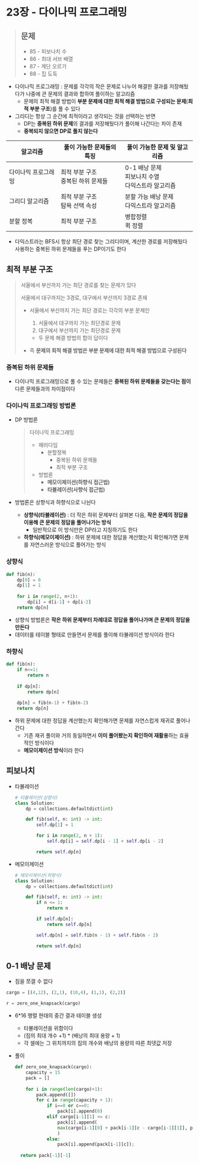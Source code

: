 # 23장 - 다이나믹 프로그래밍

> ## 문제
>
> - 85 - 피보나치 수
> - 86 - 최대 서브 배열
> - 87 - 계단 오르기
> - 88 - 집 도둑

- 다이나믹 프로그래밍 : 문제를 각각의 작은 문제로 나누어 해결한 결과를 저장해뒀다가 나중에 큰 문제의 결과와 합하여 풀이하는 알고리즘
  - 문제의 최적 해결 방법이 **부분 문제에 대한 최적 해결 방법으로 구성되는 문제**(**최적 부분 구조**)를 풀 수 있다
- 그리디는 항상 그 순간에 최적이라고 생각되는 것을 선택하는 반면
  - DP는 **중복된 하위 문제**의 결과를 저장해뒀다가 풀이해 나간다는 차이 존재
  - **중복되지 않으면 DP로 풀지 않는다**

| 알고리즘            | 풀이 가능한 문제들의 특징              | 풀이 가능한 문제 및 알고리즘                              |
| ------------------- | -------------------------------------- | --------------------------------------------------------- |
| 다이나믹 프로그래밍 | 최적 부분 구조<br />중복된 하위 문제들 | 0-1 배낭 문제<br />피보나치 수열<br />다익스트라 알고리즘 |
| 그리디 알고리즘     | 최적 부분 구조<br />탐욕 선택 속성     | 분할 가능 배낭 문제<br />다익스트라 알고리즘              |
| 분할 정복           | 최적 부분 구조                         | 병합정렬<br />퀵 정렬                                     |

- 다익스트라는 BFS시 항상 최단 경로 찾는 그리디이며, 계산한 경로를 저장해뒀다 사용하는 중복된 하위 문제들을 푸는 DP이기도 한다

## 최적 부분 구조

> 서울에서 부산까지 가는 최단 경로를 찾는 문제가 있다
>
> 서울에서 대구까지는 3경로, 대구에서 부산까지 3경로 존재
>
> - 서울에서 부산까지 가는 최단 경로는 각각의 부분 문제인
>
>   1. 서울에서 대구까지 가는 최단경로 문제
>   2. 대구에서 부산까지 가는 최단경로 문제
>
>   - 두 문제 해결 방법의 합이 답이다
>
> - 즉 **문제의 최적 해결 방법은 부분 문제에 대한 최적 해결 방법으로 구성된다**

### 중복된 하위 문제들

- 다이나믹 프로그래밍으로 풀 수 있는 문제들은 **중복된 하위 문제들을 갖는다는 점이** 다른 문제들과의 차이점이다

### 다이나믹 프로그래밍 방법론

- DP 방법론

  > 다이나믹 프로그래밍
  >
  > - 패러다임
  >   - 분할정복
  >     - 중복된 하위 문제들
  >     - 최적 부분 구조
  > - 방법론
  >   - **메모이제이션(하향식 접근법)**
  >   - **타뷸레이션(사향식 접근법)**

- 방법론은 상향식과 하향식으로 나뉜다
  - **상향식(타뷸레이션)** : 더 작은 하위 문제부터 살펴본 다음, **작은 문제의 정답을 이용해 큰 문제의 정답을 풀어나가는 방식**
    - 일반적으로 이 방식만은 DP라고 지칭하기도 한다
  - **하향식(메모이제이션)** : 하위 문제에 대한 정답을 계산했는지 확인해가면 문제를 자연스러운 방식으로 풀어가는 방식

### 상향식

```python
def fib(n):
    dp[0] = 0
    dp[1] = 1
    
    for i in range(2, n+1):
        dp[i] = d[i-1] + dp[i-2]
    return dp[n]
```

- 상향식 방법론은 **작은 하위 문제부터 차례대로 정답을 풀어나가며 큰 문제의 정답을 만든다**
- 데이터를 테이블 형태로 만들면서 문제를 풀이해 타뷸레이션 방식이라 한다



### 하향식

```python
def fib(n):
    if n<=1:
        return n
    
    if dp[n]:
        return dp[n]
    
    dp[n] = fib(n-1) + fib(n-2)
    return dp[n]
```

- 하위 문제에 대한 정답을 계산했는지 확인해가면 문제를 자연스럽게 재귀로 풀어나간다
  - 기존 재귀 풀이와 거의 동일하면서 **이미 풀어봤는지 확인하여 재활용**하는 효율적인 방식이다
  - **메모이제이션 방식**이라 한다



## 피보나치

- 타뷸레이션

  ```python
  # 타뷸레이션(상향식)
  class Solution:
      dp = collections.defaultdict(int)
  
      def fib(self, n: int) -> int:
          self.dp[1] = 1
  
          for i in range(2, n + 1):
              self.dp[i] = self.dp[i - 1] + self.dp[i - 2]
  
          return self.dp[n]
  ```

- 메모이제이션

  ```python
  # 메모이제이션(하향식)
  class Solution:
      dp = collections.defaultdict(int)
  
      def fib(self, n: int) -> int:
          if n <= 1:
              return n
  
          if self.dp[n]:
              return self.dp[n]
  
          self.dp[n] = self.fib(n - 1) + self.fib(n - 2)
  
          return self.dp[n]
  ```

  

## 0-1 배낭 문제

- 짐을 쪼갤 수 없다

```python
cargo = [(4,12), (2,1), (10,4), (1,1), (2,2)]

r = zero_one_knapsack(cargo)
```

- 6*16 행렬 현태의 중간 결과 테이블 생성

  - 타뷸레이션을 위함이다
  - (짐의 최대 개수 +1) * (배낭의 최대 용량 + 1)
  - 각 셀에는 그 위치까지의 짐의 개수와 배낭의 용량의 따른 최댓값 저장

- 풀이

  ```python
  def zero_one_knapsack(cargo):
      capacity = 15
      pack = []
      
      for i in range(len(cargo)+1):
          pack.append([])
          for c in range(capacity + 1):
              if i==0 or c==0:
                  pack[i].append(0)
              elif cargo[i-1][1] <= c:
                  pack[i].append(
                  max(cargo[i-1][0] + pack[i-1][c - cargo[i-1][1]], pack[i-1][c])
                  )
              else:
                  pack[i].append(pack[i-1][c]);
     
  	return pack[-1][-1]
               
  ```

  